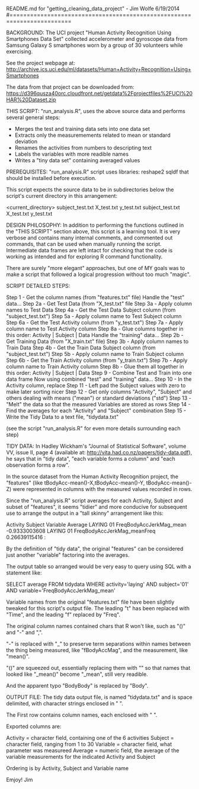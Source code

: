 README.md for "getting_cleaning_data_project" - Jim Wolfe 6/19/2014
#========================================================================

BACKGROUND: The UCI project "Human Activity Recognition Using Smartphones Data
Set" collected accelerometer and gyroscope data from Samsung Galaxy S smartphones
worn by a group of 30 volunteers while exercising.

See the project webpage at:
http://archive.ics.uci.edu/ml/datasets/Human+Activity+Recognition+Using+Smartphones

The data from that project can be downloaded from:
https://d396qusza40orc.cloudfront.net/getdata%2Fprojectfiles%2FUCI%20HAR%20Dataset.zip


THIS SCRIPT: "run_analysis.R", uses the above source data and performs
several general steps:

  + Merges the test and training data sets into one data set
  + Extracts only the measuremements related to mean or standard deviation
  + Renames the activities from numbers to descripting text
  + Labels the variables with more readible names
  + Writes a "tiny data set" containing averaged values


PREREQUISITES: "run_analysis.R" script uses libraries:
   reshape2
   sqldf
that should be installed before execution.

This script expects the source data to be in subdirectories below the
script's current directory in this arrangement:

 <current_directory>
    <UCI HAR Data>
       <test>
          subject_test.txt
	  X_test.txt
	  y_test.txt
       <train>
          subject_test.txt
          X_test.txt
          y_test.txt


DESIGN PHILOSOPHY: In addition to performing the functions outlined in the
"THIS SCRIPT" section above, this script is a learning tool.  It is very
verbose and contains many internal comments, and commented out
commands, that can be used when manually running the script.  Intermediate
data frames are left intact for checking that the code is working as
intended and for exploring R command functionality.

There are surely "more elegant" approaches, but one of MY goals was to
make a script that followed a logical progression without too much "magic".


SCRIPT DETAILED STEPS:

Step 1  - Get the column names               (from "features.txt" file)
   Handle the "test" data...
Step 2a - Get Test Data                      (from "X_test.txt" file
Step 3a - Apply column names to Test Data
Step 4a - Get the Test Data Subject column   (from "subject_test.txt")
Step 5a - Apply column name to Test Subject column
Step 6a - Get the Test Activity column       (from "y_test.txt")
Step 7a - Apply column name to Test Activity column
Step 8a - Glue columns together in this order: Activity | Subject | Data
   Handle the "training" data...
Step 2b - Get Training Data                  (from "X_train.txt" file)
Step 3b - Apply column names to Train Data
Step 4b - Get the Train Data Subject column  (from "subject_test.txt")
Step 5b - Apply column name to Train Subject column
Step 6b - Get the Train Activity column      (from "y_train.txt")
Step 7b - Apply column name to Train Activity column
Step 8b - Glue them all together in this order: Activity | Subject | Data
Step 9  - Combine Test and Train into one data frame
   Now using combined "test" and "training" data...
Step 10 - In the Activity column, replace
Step 11 - Left pad the Subject values with zero to make later sorting nicer
Step 12 - Get only columns "Activity", "Subject" and others dealing with
          means ("mean") or standard deviations ("std")
Step 13 - "Melt" the data so that the measured Variables are stored as rows
Step 14 - Find the averages for each "Activity" and "Subject" combination
Step 15 - Write the Tidy Data to a text file, "tidydata.txt"

(see the script "run_analysis.R" for even more details surrounding each step)

TIDY DATA:  In Hadley Wickham's "Journal of Statistical Software", volume VV,
issue II, page 4 (available at: http://vita.had.co.nz/papers/tidy-data.pdf), he
says that in "tidy data", "each variable forms a column" and "each observation
forms a row".

In the source dataset from the Human Activity Recognition project, the
"features" (like tBodyAcc-mean()-X,tBodyAcc-mean()-Y, tBodyAcc-mean()-Z)
were represented in columns with the measured values recorded in rows.

Since the "run_analysis.R" script averages for each Activity, Subject and
subset of "features", it seems "tidier" and more conducive for subsequent
use to arrange the output in a "tall skinny" arrangement like this:

Activity    Subject    Variable                       Average
LAYING      01         FreqBodyAccJerkMag_mean       -0.9333003608
LAYING      01         FreqBodyAccJerkMag_meanFreq    0.26639115416
:

By the definition of "tidy data", the original "features" can be considered
just another "variable" factoring into the averages.

The output table so arranged would be very easy to query using SQL with a
statement like:

SELECT average
FROM tidydata
WHERE activity='laying' AND subject='01' AND variable='FreqBodyAccJerkMag_mean'


Variable names from the original "features.txt" file have been slightly tweaked
for this script's output file.  The leading "t" has been replaced with "Time",
and the leading "f" replaced by "Freq".

The original column names contained chars that R won't like, such as "()" and
"-" and ",".

"-" is replaced with "_" to preserve term separations within names between
the thing being measured, like "fBodyAccMag", and the measurement, like
"mean()".

"()" are squeezed out, essentially replacing them with "" so that names
that looked like "_mean()" become "_mean", still very readible.

And the apparent typo "BodyBody" is replaced by "Body".


OUTPUT FILE: The tidy data output file, is named "tidydata.txt" and
is space delimited, with character strings enclosed in " ".

The First row contains column names, each enclosed with " ".

Exported columns are:

Activity   = character field, containing one of the 6 activities
Subject    = character field, ranging from 1 to 30
Variable   = character field, what parameter was measureed
Average    = numeric field, the average of the variable measurements
             for the indicated Activity and Subject

Ordering is by Activity, Subject and Variable name

Emjoy!
Jim




